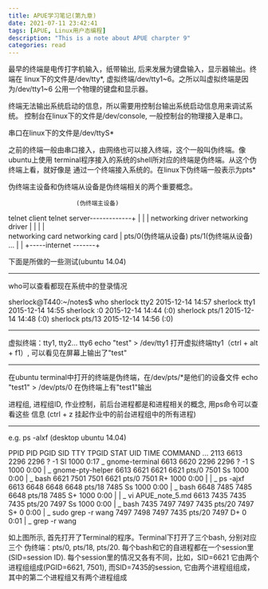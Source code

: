 ```yaml
---
title: APUE学习笔记(第九章)
date: 2021-07-11 23:42:41
tags: [APUE, Linux用户态编程]
description: "This is a note about APUE charpter 9"
categories: read
---
```


最早的终端是电传打字机输入，纸带输出, 后来发展为键盘输入，显示器输出。终端在
linux下的文件是/dev/tty*, 虚拟终端/dev/tty1~6。之所以叫虚拟终端是因为/dev/tty1~6
公用一个物理的键盘和显示器。

终端无法输出系统启动的信息，所以需要用控制台输出系统启动信息用来调试系统。
控制台在linux下的文件是/dev/console, 一般控制台的物理接入是串口。

串口在linux下的文件是/dev/ttyS*

之前的终端一般由串口接入，由网络也可以接入终端，这个一般叫伪终端。像ubuntu上使用
terminal程序接入的系统的shell所对应的终端是伪终端。从这个伪终端上看，就好像是
通过一个终端接入系统的。在linux下伪终端一般表示为pts*

伪终端主设备和伪终端从设备是伪终端相关的两个重要概念。

                       (伪终端主设备)
telnet client          telnet server-------------+
      |                     |                    |
networking driver    networking driver           |
      |                     |                    |                  
networking card      networking card             |    pts/0(伪终端从设备) pts/1(伪终端从设备) ...
      |                     |
      +-----internet -------+


下面是所做的一些测试(ubuntu 14.04)

-----------
who可以查看都现在系统中的登录情况

sherlock@T440:~/notes$ who
sherlock tty2         2015-12-14 14:57
sherlock tty1         2015-12-14 14:55
sherlock :0           2015-12-14 14:44 (:0)
sherlock pts/1        2015-12-14 14:48 (:0)
sherlock pts/13       2015-12-14 14:56 (:0)

-----------
虚拟终端：tty1, tty2... tty6
echo "test" > /dev/tty1
打开虚拟终端tty1（ctrl + alt + f1）, 可以看见在屏幕上输出了"test"

-----------
在ubuntu terminal中打开的终端是伪终端，在/dev/pts/*是他们的设备文件
echo "test1" > /dev/pts/0
在伪终端上有"test1"输出


进程组, 进程组ID, 作业控制，前后台进程都是和进程相关的概念, 用ps命令可以查看这些
信息
(ctrl + z 挂起作业中的前台进程组中的所有进程)

-----------
e.g. ps -alxf (desktop ubuntu 14.04)

PPID   PID  PGID   SID TTY      TPGID STAT   UID   TIME COMMAND
...
2113  6613  2296  2296 ?           -1 Sl    1000   0:17          \_ gnome-terminal
6613  6620  2296  2296 ?           -1 S     1000   0:00          |   \_ gnome-pty-helper
6613  6621  6621  6621 pts/0     7501 Ss    1000   0:00          |   \_ bash
6621  7501  7501  6621 pts/0     7501 R+    1000   0:00          |   |   \_ ps -ajxf
6613  6648  6648  6648 pts/18    7485 Ss    1000   0:00          |   \_ bash
6648  7485  7485  6648 pts/18    7485 S+    1000   0:00          |   |   \_ vi APUE_note_5.md
6613  7435  7435  7435 pts/20    7497 Ss    1000   0:00          |   \_ bash
7435  7497  7497  7435 pts/20    7497 S+       0   0:00          |       \_ sudo grep -r wang
7497  7498  7497  7435 pts/20    7497 D+       0   0:01          |           \_ grep -r wang

如上图所示, 首先打开了Terminal的程序。Terminal下打开了三个bash, 分别对应三个
伪终端：pts/0, pts/18, pts/20. 每个bash和它的自进程都在一个session里(SID=session ID).
每个session里的情况又各有不同，比如，SID=6621 它由两个进程组组成(PGID=6621, 7501),
而SID=7435的session, 它由两个进程组组成，其中的第二个进程组又有两个进程组成

